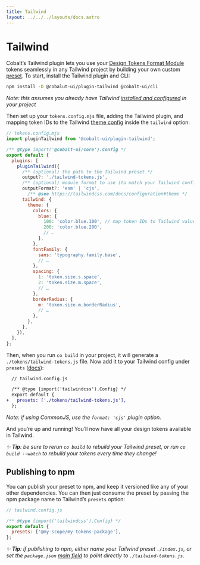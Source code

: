 ```yaml
---
title: Tailwind
layout: ../../../layouts/docs.astro
---
```


# Tailwind

Cobalt’s Tailwind plugin lets you use your [Design Tokens Format Module](https://designtokens.org) tokens seamlessly in any Tailwind project by building your own custom [preset](https://tailwindcss.com/docs/presets). To start, install the Tailwind plugin and CLI:

```bash
npm install -D @cobalut-ui/plugin-tailwind @cobalt-ui/cli
```

_Note: this assumes you already have Tailwind [installed and configured](https://tailwindcss.com/docs/installation) in your project_

Then set up your `tokens.config.mjs` file, adding the Tailwind plugin, and mapping token IDs to the Tailwind [theme config](https://tailwindcss.com/docs/configuration#theme) inside the `tailwind` option:

```js
// tokens.config.mjs
import pluginTailwind from '@cobalt-ui/plugin-tailwind';

/** @type import('@cobalt-ui/core').Config */
export default {
  plugins: [
    pluginTailwind({
      /** (optional) the path to the Tailwind preset */
      output?: './tailwind-tokens.js',
      /** (optional) module format to use (to match your Tailwind config) */
      outputFormat?: 'esm' | 'cjs',
        /** @see https://tailwindcss.com/docs/configuration#theme */
      tailwind: {
        theme: {
          colors: {
            blue: {
              100: 'color.blue.100', // map token IDs to Tailwind values
              200: 'color.blue.200',
              // …
            },
          },
          fontFamily: {
            sans: 'typography.family.base',
            // …
          },
          spacing: {
            1: 'token.size.s.space',
            2: 'token.size.m.space',
            // …
          },
          borderRadius: {
            m: 'token.size.m.borderRadius',
            // …
          },
        },
      },
    }),
  ],
};
```

Then, when you run `co build` in your project, it will generate a `./tokens/tailwind-tokens.js` file. Now add it to your Tailwind config under `presets` ([docs](https://tailwindcss.com/docs/configuration#presets)):

```diff
  // tailwind.config.js

  /** @type {import('tailwindcss').Config} */
  export default {
+   presets: ['./tokens/tailwind-tokens.js'],
  };
```

_Note: if using CommonJS, use the `format: 'cjs'` plugin option._

And you’re up and running! You’ll now have all your design tokens available in Tailwind.

_✨ **Tip**: be sure to rerun `co build` to rebuild your Tailwind preset, or run `co build --watch` to rebuild your tokens every time they change!_

## Publishing to npm

You can publish your preset to npm, and keep it versioned like any of your other dependencies. You can then just consume the preset by passing the npm package name to Tailwind’s `presets` option:

```js
// tailwind.config.js

/** @type {import('tailwindcss').Config} */
export default {
  presets: ['@my-scope/my-tokens-package'],
};
```

_✨ **Tip**: if publishing to npm, either name your Tailwind preset `./index.js`, or set the `package.json` [main field](https://docs.npmjs.com/cli/v10/configuring-npm/package-json#main) to point directly to `./tailwind-tokens.js`._
